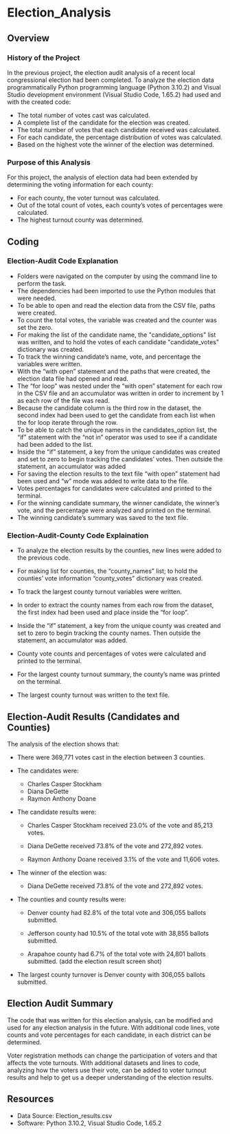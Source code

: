 # Election_Analysis

## Overview

### History of the Project

In the previous project, the election audit analysis of a recent local congressional election had been completed.  To analyze the election data programmatically Python programming language (Python 3.10.2) and  Visual Studio development environment (Visual Studio Code, 1.65.2) had used and with the created code:

* The total number of votes cast was calculated.
* A complete list of the candidate for the election was created.
* The total number of votes that each candidate received was calculated.
* For each candidate, the percentage distribution of votes was calculated.
* Based on the highest vote the winner of the election was determined. 

### Purpose of this Analysis  

For this project, the analysis of election data had been extended by determining the voting information for each county:

* For each county, the voter turnout was calculated.
* Out of the total count of votes, each county’s votes of percentages were calculated. 
* The highest turnout county was determined. 

## Coding

### Election-Audit Code Explanation

* Folders were navigated on the computer by using the command line to perform the task.
* The dependencies had been imported to use the Python modules that were needed.
* To be able to open and read the election data from the CSV file, paths were created.
* To count the total votes, the variable was created and the counter was set the zero.
* For making the list of the candidate name, the "candidate_options" list was written, and to hold the votes of each candidate "candidate_votes" dictionary was created. 
* To track the winning candidate’s name, vote, and percentage the variables were written. 
* With the “with open” statement and the paths that were created, the election data file had opened and read. 
* The “for loop” was nested under the “with open” statement for each row in the CSV file and an accumulator was written in order to increment by 1 as each row of the file was read.
* Because the candidate column is the third row in the dataset, the second index had been used to get the candidate from each list when the for loop iterate through the row.
* To be able to catch the unique names in the candidates_option list, the “if” statement with the “not in” operator was used to see if a candidate had been added to the list.
* Inside the “if” statement, a key from the unique candidates was created and set to zero to begin tracking the candidates’ votes. Then outside the statement, an accumulator was added 
* For saving the election results to the text file “with open” statement had been used and “w” mode was added to write data to the file. 
* Votes percentages for candidates were calculated and printed to the terminal. 
* For the winning candidate summary, the winner candidate, the winner’s vote, and the percentage were analyzed and printed on the terminal. 
* The winning candidate’s summary was saved to the text file. 

### Election-Audit-County Code Explaination
* To analyze the election results by the counties, new lines were added to the previous code.
* For making list for counties, the “county_names” list; to hold the counties’ vote information “county_votes” dictionary was created. 
* To track the largest county turnout variables were written. 
* In order to extract the county names from each row from the dataset, the first index had been used and place inside the “for loop”.

* Inside the “if” statement, a key from the unique county was created and set to zero to begin tracking the county names. Then outside the statement, an accumulator was added.

* County vote counts and percentages of votes were calculated and printed to the terminal. 

* For the largest county turnout summary, the county’s name was printed on the terminal. 

* The largest county turnout was written to the text file. 

## Election-Audit Results (Candidates and Counties)

The analysis of the election shows that:

- There were 369,771 votes cast in the election between 3 counties.

- The candidates were:
    * Charles Casper Stockham
    * Diana DeGette
    * Raymon Anthony Doane

- The candidate results were:
    * Charles Casper Stockham received 23.0% of the vote and 85,213 votes.

    * Diana DeGette received 73.8% of the vote and  272,892 votes.

    * Raymon Anthony Doane received 3.1% of the vote and 11,606 votes.

- The winner of the election was:
    * Diana DeGette received 73.8% of the vote and  272,892 votes.

- The counties and county results were:
    * Denver county had  82.8% of the total vote and 306,055 ballots submitted. 
           
    * Jefferson county had 10.5% of the total vote with 38,855 ballots submitted. 
   
    * Arapahoe county had 6.7% of the total vote with 24,801 ballots submitted. (add the election result screen shot)

- The largest county turnover is Denver county with 306,055 ballots submitted. 

## Election Audit Summary

The code that was written for this election analysis, can be modified and used for any election analysis in the future. With additional code lines, vote counts and vote percentages for each candidate, in each district can be determined. 

Voter registration methods can change the participation of voters and that affects the vote turnouts. With additional datasets and lines to code, analyzing how the voters use their vote, can be added to voter turnout results and help to get us a deeper understanding of the election results. 

## Resources 

- Data Source: Election_results.csv
- Software: Python 3.10.2, Visual Studio Code, 1.65.2
